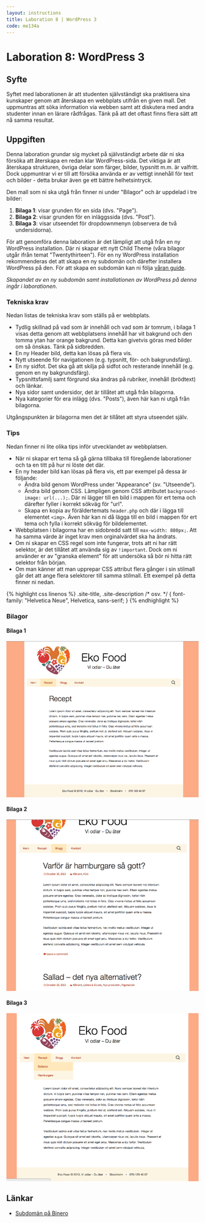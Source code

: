 ```yaml
---
layout: instructions
title: Laboration 8 | WordPress 3
code: me134a
---
```


# Laboration 8: WordPress 3

## Syfte

Syftet med laborationen är att studenten självständigt ska praktisera sina kunskaper genom att återskapa en webbplats utifrån en given mall. Det uppmuntras att söka information via webben samt att diskutera med andra studenter innan en lärare rådfrågas. Tänk på att det oftast finns flera sätt att nå samma resultat.

## Uppgiften

Denna laboration grundar sig mycket på självständigt arbete där ni ska försöka att återskapa en redan klar WordPress-sida. Det viktiga är att återskapa strukturen, övriga delar som färger, bilder, typsnitt m.m. är valfritt. Dock uppmuntrar vi er till att försöka använda er av vettigt innehåll för text och bilder - detta brukar även ge ett bättre helhetsintryck.

Den mall som ni ska utgå från finner ni under "Bilagor" och är uppdelad i tre bilder:

1. __Bilaga 1__: visar grunden för en sida (dvs. "Page").
2. __Bilaga 2__: visar grunden för en inläggssida (dvs. "Post").
3. __Bilaga 3__: visar utseendet för dropdownmenyn (observera de två undersidorna).

För att genomföra denna laboration är det lämpligt att utgå från en ny WordPress installation. Där ni skapar ett nytt Child Theme (våra bilagor utgår ifrån temat "Twentythirteen"). För en ny WordPress installation rekommenderas det att skapa en ny subdomän och därefter installera WordPress på den. För att skapa en subdomän kan ni följa [våran guide][guide].

_Skapandet av en ny subdomän samt installationen av WordPress på denna ingår i laborationen_.

### Tekniska krav

Nedan listas de tekniska krav som ställs på er webbplats.

* Tydlig skillnad på vad som är innehåll och vad som är tomrum, i bilaga 1 visas detta genom att webbplatsens innehåll har vit bakgrund och den tomma ytan har orange bakgrund. Detta kan givetvis göras med bilder om så önskas. Tänk på sidbredden.
* En ny Header bild, detta kan lösas på flera vis.
* Nytt utseende för navigationen (e.g. typsnitt, för- och bakgrundsfärg).
* En ny sidfot. Det ska gå att skilja på sidfot och resterande innehåll (e.g. genom en ny bakgrundsfärg).
* Typsnittsfamilj samt förgrund ska ändras på rubriker, innehåll (brödtext) och länkar.
* Nya sidor samt undersidor, det är tillåtet att utgå från bilagorna.
* Nya kategorier för era inlägg (dvs. "Posts"), även här kan ni utgå från bilagorna.

Utgångspunkten är bilagorna men det är tillåtet att styra utseendet själv.

### Tips

Nedan finner ni lite olika tips inför utvecklandet av webbplatsen.

* När ni skapar ert tema så gå gärna tillbaka till föregående laborationer och ta en titt på hur ni löste det där.
* En ny header bild kan lösas på flera vis, ett par exempel på dessa är följande:
    - Ändra bild genom WordPress under "Appearance" (sv. "Utseende").
    - Ändra bild genom CSS. Lämpligen genom CSS attributet `background-image: url(...);`. Där ni lägger till en bild i mappen för ert tema och därefter fyller i korrekt sökväg för "url".
    - Skapa en kopia av föräldertemats `header.php` och där i lägga till elementet `<img>`. Även här kan ni då lägga till en bild i mappen för ert tema och fylla i korrekt sökväg för bildelementet.
* Webbplatsen i bilagorna har en sidobredd satt till `max-width: 880px;`. Att ha samma värde är inget krav men orginalvärdet ska ha ändrats.
* Om ni skapar en CSS regel som inte fungerar, trots att ni har rätt selektor, är det tillåtet att använda sig av `!important`. Dock om ni använder er av "granska element" för att undersöka så bör ni hitta rätt selektor från början.
* Om man känner att man upprepar CSS attribut flera gånger i sin stilmall går det att ange flera selektorer till samma stilmall. Ett exempel på detta finner ni nedan.

{% highlight css linenos %}
.site-title, .site-description /* osv. */ {
    font-family: "Helvetica Neue", Helvetica, sans-serif;
}
{% endhighlight %}

### Bilagor

#### Bilaga 1

![Exempel på en "Page"](/assets/img/wp_exercise_3_page.png)

#### Bilaga 2

![Exempel på en "Post"](/assets/img/wp_exercise_3_posts.png)

#### Bilaga 3

![Exempel på dropdownmeny](/assets/img/wp_exercise_3_dropdown.png)

## Länkar

* [Subdomän på Binero][guide]

[guide]: /blog/wordpress/suboman-pa-binero.html
